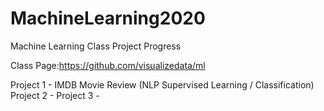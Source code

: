 # MachineLearning2020

Machine Learning Class Project Progress

Class Page:https://github.com/visualizedata/ml 

Project 1 - IMDB Movie Review (NLP Supervised Learning / Classification)
Project 2 -
Project 3 - 
